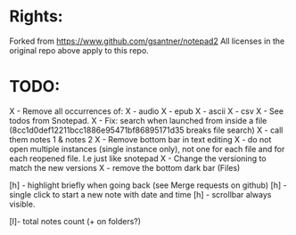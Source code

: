 # Rights:
Forked from https://www.github.com/gsantner/notepad2
All licenses in the original repo above apply to this repo.

# TODO:
X - Remove all occurrences of:
X - audio
X - epub
X - ascii
X - csv
X - See todos from Snotepad.
X - Fix: search when launched from inside a file (8cc1d0def12211bcc1886e95471bf86895171d35 breaks file search)
X - call them notes 1 & notes 2
X - Remove bottom bar in text editing
X - do not open multiple instances (single instance only), not one for each file and for each reopened file. I.e just like snotepad
X - Change the versioning to match the new versions
X - remove the bottom dark bar (Files)

[h] - highlight briefly when going back (see Merge requests on github)
[h] - single click to start a new note with date and time
[h] - scrollbar always visible.

[l]- total notes count (+ on folders?)
